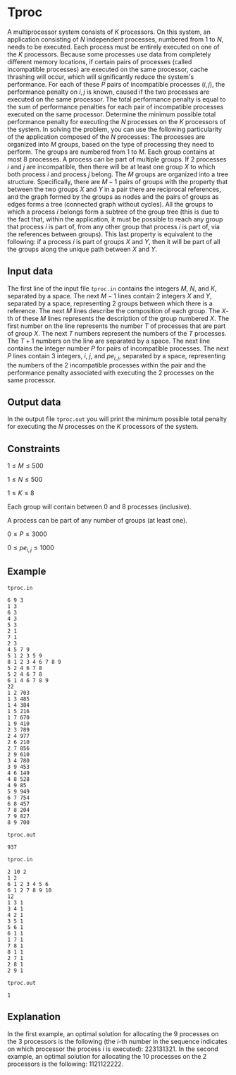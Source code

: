 # Tproc

A multiprocessor system consists of $K$ processors. On this system, an application consisting of $N$ independent processes, numbered from $1$ to $N$, needs to be executed. Each process must be entirely executed on one of the $K$ processors. Because some processes use data from completely different memory locations, if certain pairs of processes (called incompatible processes) are executed on the same processor, cache thrashing will occur, which will significantly reduce the system's performance. For each of these $P$ pairs of incompatible processes $(i, j)$, the performance penalty on $i, j$ is known, caused if the two processes are executed on the same processor. The total performance penalty is equal to the sum of performance penalties for each pair of incompatible processes executed on the same processor. Determine the minimum possible total performance penalty for executing the $N$ processes on the $K$ processors of the system. In solving the problem, you can use the following particularity of the application composed of the $N$ processes: The processes are organized into $M$ groups, based on the type of processing they need to perform. The groups are numbered from $1$ to $M$. Each group contains at most $8$ processes. A process can be part of multiple groups. If $2$ processes $i$ and $j$ are incompatible, then there will be at least one group $X$ to which both process $i$ and process $j$ belong. The $M$ groups are organized into a tree structure. Specifically, there are $M-1$ pairs of groups with the property that between the two groups $X$ and $Y$ in a pair there are reciprocal references, and the graph formed by the groups as nodes and the pairs of groups as edges forms a tree (connected graph without cycles). All the groups to which a process $i$ belongs form a subtree of the group tree (this is due to the fact that, within the application, it must be possible to reach any group that process $i$ is part of, from any other group that process $i$ is part of, via the references between groups). This last property is equivalent to the following: if a process $i$ is part of groups $X$ and $Y$, then it will be part of all the groups along the unique path between $X$ and $Y$.

## Input data

The first line of the input file `tproc.in` contains the integers $M$, $N$, and $K$, separated by a space. The next $M-1$ lines contain $2$ integers $X$ and $Y$, separated by a space, representing $2$ groups between which there is a reference. The next $M$ lines describe the composition of each group. The $X$-th of these $M$ lines represents the description of the group numbered $X$. The first number on the line represents the number $T$ of processes that are part of group $X$. The next $T$ numbers represent the numbers of the $T$ processes. The $T+1$ numbers on the line are separated by a space. The next line contains the integer number $P$ for pairs of incompatible processes. The next $P$ lines contain $3$ integers, $i$, $j$, and $pe_{i, j}$, separated by a space, representing the numbers of the $2$ incompatible processes within the pair and the performance penalty associated with executing the $2$ processes on the same processor.

## Output data

In the output file `tproc.out` you will print the minimum possible total penalty for executing the $N$ processes on the $K$ processors of the system.

## Constraints

$1 \leq M \leq 500$

$1 \leq N \leq 500$

$1 \leq K \leq 8$

Each group will contain between $0$ and $8$ processes (inclusive).

A process can be part of any number of groups (at least one).

$0 \leq P \leq 3000$

$0 \leq pe_{i, j} \leq 1000$

## Example

`tproc.in` 
```
6 9 3
1 3
6 3
4 3
5 3
2 1
7 1
2 3
4 5 7 9
5 1 2 3 5 9
8 1 2 3 4 6 7 8 9
5 2 4 6 7 8
5 2 4 6 7 8
6 1 4 6 7 8 9
22
1 2 703
1 3 485
1 4 384
1 5 216
1 7 670
1 9 410
2 3 789
2 4 977
2 6 210
2 7 856
2 9 610
3 4 780
3 9 453
4 6 149
4 8 528
4 9 85
5 9 949
6 7 754
6 8 457
7 8 204
7 9 827
8 9 700
```

`tproc.out`
```
937
```

`tproc.in`
```
2 10 2
1 2
6 1 2 3 4 5 6
6 1 2 7 8 9 10
12
1 3 1
3 4 1
4 2 1
3 5 1
5 6 1
6 1 1
1 7 1
7 8 1
8 1 1
2 7 1
2 8 1
2 9 1
```

`tproc.out`
```
1
```

## Explanation

In the first example, an optimal solution for allocating the $9$ processes on the $3$ processors is the following (the $i$-th number in the sequence indicates on which processor the process $i$ is executed): $2 2 3 1 3 1 3 2 1$. In the second example, an optimal solution for allocating the $10$ processes on the $2$ processors is the following: $1 1 2 1 1 2 2 2 2 2$.